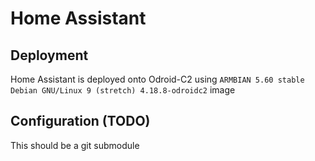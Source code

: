 # Home Assistant

## Deployment

Home Assistant is deployed onto Odroid-C2 using `ARMBIAN 5.60 stable Debian GNU/Linux 9 (stretch) 4.18.8-odroidc2` image

## Configuration (TODO)

This should be a git submodule
